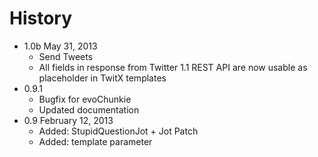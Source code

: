 History
================================================================================

- 1.0b May 31, 2013
	- Send Tweets
    - All fields in response from Twitter 1.1 REST API are now usable as placeholder in TwitX templates
- 0.9.1
    - Bugfix for evoChunkie
    - Updated documentation
- 0.9 February 12, 2013
    - Added: StupidQuestionJot + Jot Patch
    - Added: template parameter
